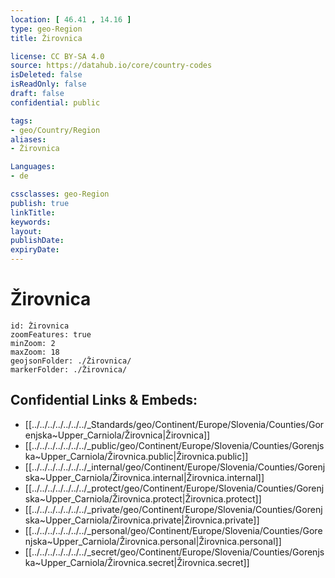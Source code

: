 ```yaml
---
location: [ 46.41 , 14.16 ] 
type: geo-Region
title: Žirovnica

license: CC BY-SA 4.0
source: https://datahub.io/core/country-codes
isDeleted: false
isReadOnly: false
draft: false
confidential: public

tags:
- geo/Country/Region
aliases:
- Žirovnica

Languages:
- de

cssclasses: geo-Region
publish: true
linkTitle: 
keywords: 
layout: 
publishDate: 
expiryDate: 
---
```


# Žirovnica

```leaflet
id: Žirovnica
zoomFeatures: true 
minZoom: 2 
maxZoom: 18
geojsonFolder: ./Žirovnica/
markerFolder: ./Žirovnica/
```


## Confidential Links & Embeds: 
- [[../../../../../../../_Standards/geo/Continent/Europe/Slovenia/Counties/Gorenjska~Upper_Carniola/Žirovnica|Žirovnica]] 
- [[../../../../../../../_public/geo/Continent/Europe/Slovenia/Counties/Gorenjska~Upper_Carniola/Žirovnica.public|Žirovnica.public]] 
- [[../../../../../../../_internal/geo/Continent/Europe/Slovenia/Counties/Gorenjska~Upper_Carniola/Žirovnica.internal|Žirovnica.internal]] 
- [[../../../../../../../_protect/geo/Continent/Europe/Slovenia/Counties/Gorenjska~Upper_Carniola/Žirovnica.protect|Žirovnica.protect]] 
- [[../../../../../../../_private/geo/Continent/Europe/Slovenia/Counties/Gorenjska~Upper_Carniola/Žirovnica.private|Žirovnica.private]] 
- [[../../../../../../../_personal/geo/Continent/Europe/Slovenia/Counties/Gorenjska~Upper_Carniola/Žirovnica.personal|Žirovnica.personal]] 
- [[../../../../../../../_secret/geo/Continent/Europe/Slovenia/Counties/Gorenjska~Upper_Carniola/Žirovnica.secret|Žirovnica.secret]] 


